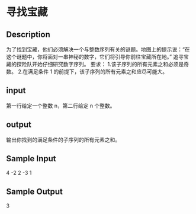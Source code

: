 # 寻找宝藏

## Description

为了找到宝藏，他们必须解决一个与整数序列有关的谜题。地图上的提示说：“在这个谜题中，你将面对一串神秘的数字，它们将引导你前往宝藏所在地。”
追寻宝藏的探险队开始仔细研究数字序列。
要求： 1.该子序列的所有元素之和必须是奇数。 2.在满足条件 1 的前提下，该子序列的所有元素之和应尽可能大。

## input
第一行给定一个整数 n，第二行给定 n 个整数。

## output
输出你找到的满足条件的子序列的所有元素之和。

## Sample Input
4
-2 2 -3 1

## Sample Output
3
